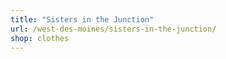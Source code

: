 ```yaml
---
title: "Sisters in the Junction"
url: /west-des-moines/sisters-in-the-junction/
shop: clothes
---
```

